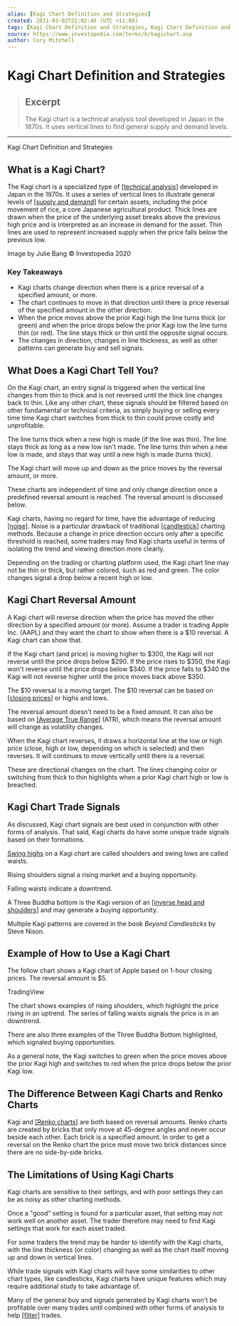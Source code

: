 ```yaml
---
alias: [Kagi Chart Definition and Strategies]
created: 2021-03-02T21:02:46 (UTC +11:00)
tags: [Kagi Chart Definition and Strategies, Kagi Chart Definition and Strategies]
source: https://www.investopedia.com/terms/k/kagichart.asp
author: Cory Mitchell
---
```


# Kagi Chart Definition and Strategies

> ## Excerpt
> The Kagi chart is a technical analysis tool developed in Japan in the 1870s. It uses vertical lines to find general supply and demand levels.

---

Kagi Chart Definition and Strategies
## What is a Kagi Chart?

The Kagi chart is a specialized type of [[technical analysis]](https://www.investopedia.com/terms/t/technicalanalysis.asp) developed in Japan in the 1870s. It uses a series of vertical lines to illustrate general levels of [[supply and demand]](https://www.investopedia.com/terms/l/law-of-supply-demand.asp) for certain assets, including the price movement of rice, a core Japanese agricultural product. Thick lines are drawn when the price of the underlying asset breaks above the previous high price and is interpreted as an increase in demand for the asset. Thin lines are used to represent increased supply when the price falls below the previous low.

Image by Julie Bang © Investopedia 2020

### Key Takeaways

-   Kagi charts change direction when there is a price reversal of a specified amount, or more.
-   The chart continues to move in that direction until there is price reversal of the specified amount in the other direction.
-   When the price moves above the prior Kagi high the line turns thick (or green) and when the price drops below the prior Kagi low the line turns thin (or red). The line stays thick or thin until the opposite signal occurs.
-   The changes in direction, changes in line thickness, as well as other patterns can generate buy and sell signals.

## What Does a Kagi Chart Tell You?

On the Kagi chart, an entry signal is triggered when the vertical line changes from thin to thick and is not reversed until the thick line changes back to thin. Like any other chart, these signals should be filtered based on other fundamental or technical criteria, as simply buying or selling every time time Kagi chart switches from thick to thin could prove costly and unprofitable.

The line turns thick when a new high is made (if the line was thin). The line stays thick as long as a new low isn't made. The line turns thin when a new low is made, and stays that way until a new high is made (turns thick).

The Kagi chart will move up and down as the price moves by the reversal amount, or more.

These charts are independent of time and only change direction once a predefined reversal amount is reached. The reversal amount is discussed below.

Kagi charts, having no regard for time, have the advantage of reducing [[noise]](https://www.investopedia.com/terms/n/noise.asp). Noise is a particular drawback of traditional [[candlestick]](https://www.investopedia.com/terms/c/candlestick.asp) charting methods. Because a change in price direction occurs only after a specific threshold is reached, some traders may find Kagi charts useful in terms of isolating the trend and viewing direction more clearly.

Depending on the trading or charting platform used, the Kagi chart line may not be thin or thick, but rather colored, such as red and green. The color changes signal a drop below a recent high or low.

## Kagi Chart Reversal Amount

A Kagi chart will reverse direction when the price has moved the other direction by a specified amount (or more). Assume a trader is trading Apple Inc. (AAPL) and they want the chart to show when there is a $10 reversal. A Kagi chart can show that.

If the Kagi chart (and price) is moving higher to $300, the Kagi will not reverse until the price drops below $290. If the price rises to $350, the Kagi won't reverse until the price drops below $340. If the price falls to $340 the Kagi will not reverse higher until the price moves back above $350.

The $10 reversal is a moving target. The $10 reversal can be based on [[closing prices]](https://www.investopedia.com/terms/c/closingprice.asp) or highs and lows.

The reversal amount doesn't need to be a fixed amount. It can also be based on [[Average True Range]](https://www.investopedia.com/terms/a/atr.asp) (ATR), which means the reversal amount will change as volatility changes.

When the Kagi chart reverses, it draws a horizontal line at the low or high price (close, high or low, depending on which is selected) and then reverses. It will continues to move vertically until there is a reversal.

These are directional changes on the chart. The lines changing color or switching from thick to thin highlights when a prior Kagi chart high or low is breached.

## Kagi Chart Trade Signals

As discussed, Kagi chart signals are best used in conjunction with other forms of analysis. That said, Kagi charts do have some unique trade signals based on their formations.

[Swing highs](https://www.investopedia.com/terms/s/swinghigh.asp) on a Kagi chart are called shoulders and swing lows are called waists.

Rising shoulders signal a rising market and a buying opportunity.

Falling waists indicate a downtrend.

A Three Buddha bottom is the Kagi version of an [[inverse head and shoulders]](https://www.investopedia.com/articles/trading/07/kagi_chart.asp) and may generate a buying opportunity.

Multiple Kagi patterns are covered in the book _Beyond Candlesticks_ by Steve Nison.

## Example of How to Use a Kagi Chart

The follow chart shows a Kagi chart of Apple based on 1-hour closing prices. The reversal amount is $5.

TradingView

The chart shows examples of rising shoulders, which highlight the price rising in an uptrend. The series of falling waists signals the price is in an downtrend.

There are also three examples of the Three Buddha Bottom highlighted, which signaled buying opportunities.

As a general note, the Kagi switches to green when the price moves above the prior Kagi high and switches to red when the price drops below the prior Kagi low.

## The Difference Between Kagi Charts and Renko Charts

Kagi and [[Renko charts]](https://www.investopedia.com/terms/r/renkochart.asp) are both based on reversal amounts. Renko charts are created by bricks that only move at 45-degree angles and never occur beside each other. Each brick is a specified amount. In order to get a reversal on the Renko chart the price must move two brick distances since there are no side-by-side bricks.

## The Limitations of Using Kagi Charts

Kagi charts are sensitive to their settings, and with poor settings they can be as noisy as other charting methods.

Once a "good" setting is found for a particular asset, that setting may not work well on another asset. The trader therefore may need to find Kagi settings that work for each asset traded.

For some traders the trend may be harder to identify with the Kagi charts, with the line thickness (or color) changing as well as the chart itself moving up and down in vertical lines.

While trade signals with Kagi charts will have some similarities to other chart types, like candlesticks, Kagi charts have unique features which may require additional study to take advantage of.

Many of the general buy and signals generated by Kagi charts won't be profitable over many trades until combined with other forms of analysis to help [[filter]](https://www.investopedia.com/terms/f/filterrule.asp) trades.
